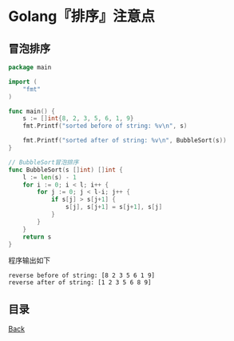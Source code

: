 # Golang『排序』注意点

## 冒泡排序

```go
package main

import (
	"fmt"
)

func main() {
	s := []int{8, 2, 3, 5, 6, 1, 9}
	fmt.Printf("sorted before of string: %v\n", s)

	fmt.Printf("sorted after of string: %v\n", BubbleSort(s))
}

// BubbleSort冒泡排序
func BubbleSort(s []int) []int {
	l := len(s) - 1
	for i := 0; i < l; i++ {
		for j := 0; j < l-i; j++ {
			if s[j] > s[j+1] {
				s[j], s[j+1] = s[j+1], s[j]
			}
		}
	}
	return s
}
```

程序输出如下

```shell
reverse before of string: [8 2 3 5 6 1 9]
reverse after of string: [1 2 3 5 6 8 9]
```

## 目录
[Back](../GolangNotice.md)
